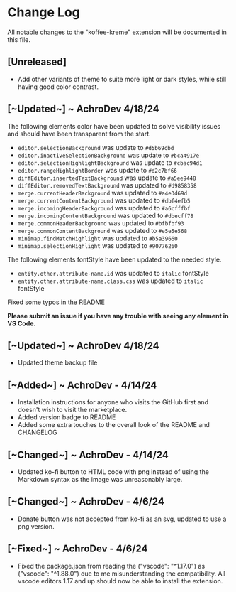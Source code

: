# Change Log

All notable changes to the "koffee-kreme" extension will be documented in this file.

## [Unreleased]

- Add other variants of theme to suite more light or dark styles, while still having good color contrast.

## [~Updated~] ~ AchroDev 4/18/24
The following elements color have been updated to solve visibility issues and should have been transparent from the start.
- ```editor.selectionBackground``` was update to ```#d5b69cbd```
- ```editor.inactiveSelectionBackground``` was update to ```#bca4917e```
- ```editor.selectionHighlightBackground``` was update to ```#cbac94d1```
- ```editor.rangeHighlightBorder``` was update to ```#d2c7bf66```
- ```diffEditor.insertedTextBackground``` was update to ```#a5ee9448```
- ```diffEditor.removedTextBackground``` was updated to ```#d9858358```
- ```merge.currentHeaderBackground``` was updated to ```#a4e3d69d```
- ```merge.currentContentBackground``` was updated to ```#dbf4efb5```
- ```merge.incomingHeaderBackground``` was updated to ```#a6cfffbf```
- ```merge.incomingContentBackground``` was updated to ```#dbecff78```
- ```merge.commonHeaderBackground``` was updated to ```#bfbfbf93```
- ```merge.commonContentBackground``` was updated to ```#e5e5e568```
- ```minimap.findMatchHighlight``` was updated to ```#b5a39660```
- ```minimap.selectionHighlight``` was updated to ```#90776260```

The following elements fontStyle have been updated to the needed style.
- ```entity.other.attribute-name.id``` was updated to ```italic``` fontStyle
- ```entity.other.attribute-name.class.css``` was updated to ```italic``` fontStyle

Fixed some typos in the README

**Please submit an issue if you have any trouble with seeing any element in VS Code.**

## [~Updated~] ~ AchroDev 4/18/24
- Updated theme backup file

## [~Added~] ~ AchroDev - 4/14/24
- Installation instructions for anyone who visits the GitHub first and doesn't wish to visit the marketplace.
- Added version badge to README
- Added some extra touches to the overall look of the README and CHANGELOG

## [~Changed~] ~ AchroDev - 4/14/24
- Updated ko-fi button to HTML code with png instead of using the Markdown syntax as the image was unreasonably large.

## [~Changed~] ~ AchroDev - 4/6/24
- Donate button was not accepted from ko-fi as an svg, updated to use a png version.

## [~Fixed~] ~ AchroDev - 4/6/24

- Fixed the package.json from reading the ("vscode": "^1.17.0") as ("vscode": "^1.88.0") due to me misunderstanding the compatibility. All vscode editors 1.17 and up should now be able to install the extension.